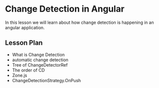 # Change Detection in Angular

In this lesson we will learn about how change detection is happening in an angular application.

## Lesson Plan

- What is Change Detection
- automatic change detection
- Tree of ChangeDetectorRef
- The order of CD
- Zone.js
- ChangeDetectionStrategy.OnPush
